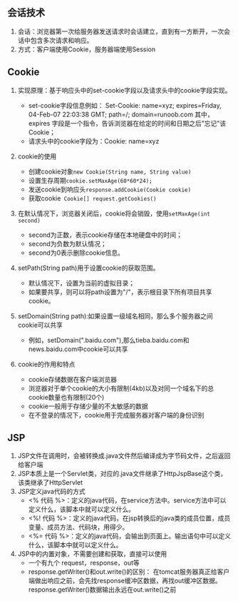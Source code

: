 ## 会话技术
1. 会话：浏览器第一次给服务器发送请求时会话建立，直到有一方断开，一次会话中包含多次请求和响应。
2. 方式：客户端使用Cookie，服务器端使用Session

## Cookie
1. 实现原理：基于响应头中的set-cookie字段以及请求头中的cookie字段实现。
    + set-cookie字段信息例如：
        Set-Cookie: name=xyz; expires=Friday, 04-Feb-07 22:03:38 GMT; path=/; domain=runoob.com
        其中，expires 字段是一个指令，告诉浏览器在给定的时间和日期之后"忘记"该 Cookie；
    + 请求头中的cookie字段为：Cookie: name=xyz

2. cookie的使用
    + 创建cookie对象`new Cookie(String name, String value)`
    + 设置生存周期`cookie.setMaxAge(60*60*24);`
    + 发送cookie到响应头`response.addCookie(Cookie cookie)`
    + 获取cookie` Cookie[] request.getCookies()`

3. 在默认情况下，浏览器关闭后，cookie将会销毁，使用`setMaxAge(int second)`
    + second为正数，表示cookie存储在本地硬盘中的时间；
    + second为负数为默认情况；
    + second为0表示删除cookie信息。

4. setPath(String path)用于设置cookie的获取范围。
    + 默认情况下，设置为当前的虚拟目录；
    + 如果要共享，则可以将path设置为"/"，表示根目录下所有项目共享cookie。

5. setDomain(String path):如果设置一级域名相同，那么多个服务器之间cookie可以共享
    + 例如，setDomain(".baidu.com"),那么tieba.baidu.com和news.baidu.com中cookie可以共享

6. cookie的作用和特点
    + cookie存储数据在客户端浏览器
    + 浏览器对于单个cookie的大小有限制(4kb)以及对同一个域名下的总cookie数量也有限制(20个)
    + cookie一般用于存储少量的不太敏感的数据
    + 在不登录的情况下，cookie用于完成服务器对客户端的身份识别
    
## JSP
1. JSP文件在调用时，会被转换成.java文件然后编译成为字节码文件，之后返回给客户端
2. JSP本质上是一个Servlet类，对应的.java文件继承了HttpJspBase这个类，该类继承了HttpServlet
3. JSP定义java代码的方式
    + <%  代码 %>：定义的java代码，在service方法中。service方法中可以定义什么，该脚本中就可以定义什么。
    + <%! 代码 %>：定义的java代码，在jsp转换后的java类的成员位置，成员变量、成员方法、代码块，用得少。
    + <%= 代码 %>：定义的java代码，会输出到页面上。输出语句中可以定义什么，该脚本中就可以定义什么。
4. JSP中的内置对象，不需要创建和获取，直接可以使用
    + 一个有九个 request，response，out等
    + response.getWriter()和out.write()的区别：
      在tomcat服务器真正给客户端做出响应之前，会先找response缓冲区数据，再找out缓冲区数据。
      response.getWriter()数据输出永远在out.write()之前